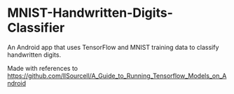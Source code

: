 # MNIST-Handwritten-Digits-Classifier
An Android app that uses TensorFlow and MNIST training data to classify handwritten digits.

Made with references to https://github.com/llSourcell/A_Guide_to_Running_Tensorflow_Models_on_Android
